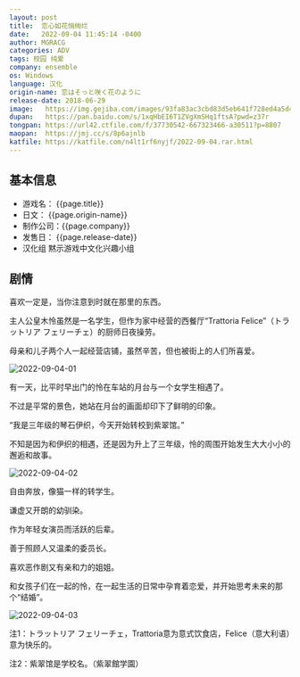 ```yaml
---
layout: post
title:  恋心如花悄绚烂
date:   2022-09-04 11:45:14 -0400
author: MGRACG
categories: ADV
tags: 校园 纯爱
company: ensemble
os: Windows
language: 汉化
origin-name: 恋はそっと咲く花のように
release-date: 2018-06-29
image:   https://img.gejiba.com/images/93fa83ac3cbd83d5eb641f728ed4a5d4.jpg
dupan:   https://pan.baidu.com/s/1xqHbEI6T1ZVgXmSHq1ftsA?pwd=z37r
tongpan: https://url42.ctfile.com/f/37730542-667323466-a30511?p=8807
maopan:  https://jmj.cc/s/8p6ajnlb
katfile: https://katfile.com/n4lt1rf6nyjf/2022-09-04.rar.html
---
```




## 基本信息

- 游戏名：  {{page.title}}
- 日文：    {{page.origin-name}}
- 制作公司：{{page.company}}
- 发售日：  {{page.release-date}}
- 汉化组 黙示游戏中文化兴趣小组

## 剧情

喜欢一定是，当你注意到时就在那里的东西。

主人公皇木怜虽然是一名学生，但作为家中经营的西餐厅“Trattoria Felice”（トラットリア フェリーチェ）的厨师日夜操劳。

母亲和儿子两个人一起经营店铺，虽然辛苦，但也被街上的人们所喜爱。

![2022-09-04-01](https://img.gejiba.com/images/be968323694d517f9962edb4d24fb4c1.jpg)

有一天，比平时早出门的怜在车站的月台与一个女学生相遇了。

不过是平常的景色，她站在月台的画面却印下了鲜明的印象。

“我是三年级的琴石伊织，今天开始转校到紫翠馆。”

不知是因为和伊织的相遇，还是因为升上了三年级，怜的周围开始发生大大小小的邂逅和故事。

![2022-09-04-02](https://img.gejiba.com/images/10a0922d5e6bad66c2dfd24499055f58.jpg)

自由奔放，像猫一样的转学生。

谦虚又开朗的幼驯染。

作为年轻女演员而活跃的后辈。

善于照顾人又温柔的委员长。

喜欢恶作剧又有亲和力的姐姐。

和女孩子们在一起的怜，在一起生活的日常中孕育着恋爱，并开始思考未来的那个“结婚”。

![2022-09-04-03](https://img.gejiba.com/images/3b22149d13bbca0f3ebc52d9fe15836f.jpg)

注1：トラットリア フェリーチェ，Trattoria意为意式饮食店，Felice（意大利语）意为快乐的。

注2：紫翠馆是学校名。（紫翠館学園）

